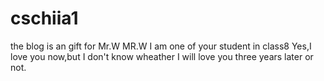 # cschiia1
the blog is an gift for Mr.W
MR.W I am one of your student in class8
Yes,I love you now,but I don't know wheather I will love you three years later or not.
